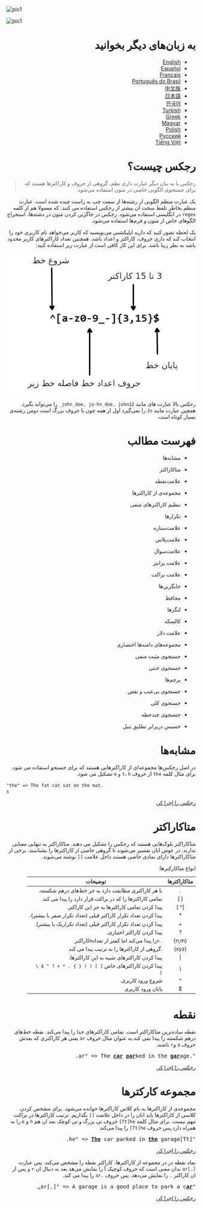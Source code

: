 ![pic1](https://camo.githubusercontent.com/d2e5827a412359c7593575adf876db23d4d50747/68747470733a2f2f692e696d6775722e636f6d2f6259776c3756662e706e67 "اموزش رجکس")


![pic1](./img/imgـregex_fa.png "اموزش رجکس")


<div dir=rtl>

# به زبان‌های دیگر بخوانید


* [English](README.md)
* [Español](translations/README-es.md)
* [Français](translations/README-fr.md)
* [Português do Brasil](translations/README-pt_BR.md)
* [中文版](translations/README-cn.md)
* [日本語](translations/README-ja.md)
* [한국어](translations/README-ko.md)
* [Turkish](translations/README-tr.md)
* [Greek](translations/README-gr.md)
* [Magyar](translations/README-hu.md)
* [Polish](translations/README-pl.md)
* [Русский](translations/README-ru.md)
* [Tiếng Việt](translations/README-vn.md)





# رجکس چیست؟

> رجکس یا به بیان دیگر عبارت داری نظم، گروهی از حروف و کاراکترها هستند که برای جستجوی الگویی خاصی در متون استفاده می‌شود.

یک عبارت منظم الگویی از رشته‌ها از سمت چپ به راست چیده شده است. عبارت منظم بخاطر تلفظ سخت ان بیشتر از رجکس استفاده می کنند. که معمولا هم از کلمه `regex` در انگلیسی استفاده می‌شود. رجکس در جاگزین کردن متون در دشته‌ها، استخراج الگوهای خاص از متون و فرم‌ها استفاده می‌شود.

یک لحظه تصور کنید که دارید اپلیکشنی می‌نویسید که کاربر می‌خواهد نام کاربری خود را انتخاب کند که داری حروف، کاراکتر و اعداد باشد. همچنین تعداد کاراکترهای کاربر محدود باشد به نظر زیبا باشد. برای این کار کافی است از عبارت زیر استفاده کنید:

![pic2](./img/img_fa.png)


رجکس بالا عبارت های مانند `john_doe, jo-hn_doe, john12_` را می‌تواند بگیرد. همچین عبارت مانند `Jo` را نمی‌گیرد اول از همه چون با حروف بزرگ است دومن رشته‌ی بسیار کوتاه است.

# فهرست مطالب


- مشابه‌ها

- متاکاراکتر

- علامت‌نقطه

- مجموعه‌ی از کاراکترها

- تنظیم کاراکترهای منفی

- تکرارها

- علامت‌ستاره

- علامت‌پلاس

- علامت‌سوال

- علامت پرانتز

- علامت براکت

- جایگزین‌ها

- محافظ

- لنگرها

- کالسکه

- علامت دلار

- مجموعه‌های دامنه‌ها اختصاری

- جستجوی مثبت منفی

- جستجوی خنثی

- پرچم‌ها

- جستجوی بی‌عیب و نقص

- جستجوی کلی

- جتسجوی چند‌خطه

- خسیس دربرابر تطلبق تنبل

# مشابه‌ها

 در اصل رجکس‌ها مجموعه‌ای از کاراکترهایی هستند که برای جستجو استفاده می شود. برای مثال کلمه `the` از حروف `t`، `h` و `e` تشکیل می شود.

<div dir=ltr>

```
"the" => The fat cat sat on the mat.
s
```

<div dir=rtl>

[رجکس را اجرا کن](https://regex101.com/r/1paXsy/1)


# متاکاراکتر

متاکاراکتر بلوک‌هایی هستند که رجکس را تشکیل می دهند. متاکاراکتر به تنهایی معنایی ندارند. در عوض انان تفسیر می‌شوند تا گروهی خاصی از کاراکترها را بشناسند. برخی از متاکاراکترها دارای نمادی خاصی هستند داخل علامت `[]` نوشته می‌شوند.

انواع متاکارکترها:



|متاکاراکترها|توضیحات|
|:----:|----|
|.|با هر کاراکتری مطابقت دارد به جز خط‌های درهم شکسته.|
|[ ]|تمامی کاراکترها را که در براکت قرار دارد را پیدا می کند.|
|[^ ]|پیدا کردن تمامی کاراکترها به جز این کاراکتر.|
|*|پیدا کردن تعداد تکرار کاراکتر قبلی (تعداد تکرار صفر یا بیشتر).|
|+|پیدا کردن تعداد تکرار کاراکتر قبلی (تعداد تکراریک یا بیشتر).|
|?|پیدا کردن کاراکتر اختیاری.|
|{n,m}|. `n`را پیدا می‌کند اما کمتر از تعداد`m`کاراکتر |
|(xyz)|.گروهی از کاراکترها را به ترتیب پیدا می کند|
|&#124;|پیدا کردن کاراکترهای شبیه به این کاراکترها.|
|&#92;|پیدا کردن کاراکترهای خاص <code>[ ] ( ) { } . * + ? ^ $ \ &#124;</code>|
|^|شروع ورود کاربری.|
|$|پایان ورود کاربری|


# نقطه

نقطه ساده‌ترین متاکاراکتر است. تمامی کاراکترهای جدا را پیدا می‌کند. نقطه خط‌های درهم شکسته را پیدا نمی کند.به عنوان مثال حروف `ar` یعنی هر کاراکتری که بعدش حروف `a` و`r` باشند.


<pre>
".ar" => The <a href="#learn-regex"><strong>car</strong></a> <a href="#learn-regex"><strong>par</strong></a>ked in the <a href="#learn-regex"><strong>gar</strong></a>age.
</pre>

[رجکس را اجرا کن](https://regex101.com/r/xc9GkU/1)

# مجموعه‌ کارکترها

مجموعه‌ی از کاراکترها به نام کلاس کاراکترها خوانده می‌شود. برای مشخص کردن کلاسی از کاراکترها باید انان را در داخل  علامت `[]` بگذاریم.
ترتیب کاراکترها در براکت مهم نیست. برای مثال کلمه `Tt]he]` جروف تی‌ بزرگ و تی کوچک بعد ان هم `h` و `e` را به همراه دارد.پس حروف `Tt]he]` را پیدا می‌کند


<pre>
"[Tt]he" => <a href="#learn-regex"><strong>The</strong></a> car parked in <a href="#learn-regex"><strong>the</strong></a> garage.
</pre>


[رجکس را اجرا کن](https://regex101.com/r/2ITLQ4/1)

نماد نقطه در در مجموعه از کاراکترها، کاراکتر نقطه را مشخص می‌کند. پس عبارت `[.]ar` بدان معنی است که حروف کوچیک آ را نمایش می‌هد بعد به دنبال ان `r` و پس از ان کاراکتر `.` را نمایش می‌دهد. پس حروف `.ar` را پیدا می کند.



<pre>
"ar[.]" => A garage is a good place to park a c<a href="#learn-regex"><strong>ar.</strong></a>
</pre>

[رجکس را اجرا کن](https://regex101.com/r/wL3xtE/1)

